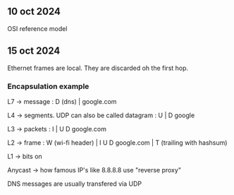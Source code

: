 ## 10 oct 2024

OSI reference model

## 15 oct 2024

Ethernet frames are local. They are discarded oh the first hop. 

### Encapsulation example

L7 -> message : D (dns) | google.com

L4 -> segments. UDP can also be called datagram : U | D google

L3 -> packets : I | U D google.com

L2 -> frame : W (wi-fi header) | I U D google.com | T (trailing with hashsum)

L1 -> bits on 

Anycast -> how famous IP's like 8.8.8.8 use "reverse proxy"

DNS messages are usually transfered via UDP